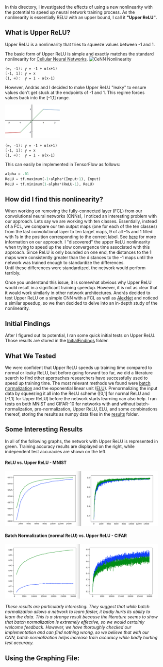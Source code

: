 In this directory, I investigated the effects of using a new nonlinearity with
the potential to speed up neural network training process.  As the nonlinearity
is essentially RELU with an upper bound, I call it **"Upper ReLU"**.

What is Upper ReLU?
-----------------------
Upper ReLU is a nonlinearity that tries to squeeze values between -1 and 1.

The basic form of Upper ReLU is simple and exactly matches the standard nonlinearity
for [Cellular Neural Networks](http://www.scholarpedia.org/article/Cellular_neural_network).
<img src="http://www.scholarpedia.org/w/images/c/c3/CNN_output.png" alt="CeNN Nonlinearity" width="180">
```
(∞, -1): y = -1 + ⍺(x+1)
[-1, 1]: y = x
(1, ∞):	 y = 1 - ⍺(x-1)
```

However, András and I decided to make Upper ReLU "leaky" to ensure values don't get 
stuck at the endpoints of -1 and 1.  This regime forces values back into the [-1,1] 
range.

<img src="./UpperRelu.png" alt="Upper ReLU" width="180">

```
(∞, -1): y = -1 + ⍺(x+1)
[-1, 1]: y = x
(1, ∞):	 y = 1 - ⍺(x-1)
```
This can easily be implemented in TensorFlow as follows:
```python
alpha = .01
ReLU = tf.maximum(-1+alpha*(Input+1), Input)
ReLU = tf.minimum(1-alpha*(ReLU-1), ReLU)
```


How did I find this nonlinearity?
-------------------------------------
When working on removing the fully-connected layer (FCL) from our convolutional 
neural networks (CNNs), I noticed an interesting problem with our approach.  Lets 
say we are working with ten classes.  Essentially, instead of a FCL, we compare our 
ten output maps (one for each of the ten classes) from the last convolutional layer 
to ten target maps, 9 of all -1s and 1 filled with 1s in the position corresponding 
to the correct label. See [here](../cnn_no_fcl) for more information on our 
approach. I "discovered" the upper ReLU nonlinearity when trying to speed up the slow
convergence time associated with this approach. Since ReLU is only bounded on one 
end, the distances to the 1 maps were consistently greater than the distances to the 
-1 maps until the network was trained enough to standardize the differences.  
Until these differences were standardized, the network would perform terribly.  

Once you understand this issue, it is somewhat obvious why Upper ReLU would result
in a significant training speedup.  However, it is not as clear that it would work
similarly in other network architectures.  András decided to test Upper ReLU on a 
simple CNN with a FCL as well as [AlexNet](http://vision.stanford.edu/teaching/cs231b_spring1415/slides/alexnet_tugce_kyunghee.pdf) and noticed a similar speedup, so we 
then decided to delve into an in-depth study of the nonlinearity.

Initial Findings
----------------
After I figured out its potential, I ran some quick initial tests on Upper ReLU.
Those results are stored in the [InitialFindings](./InitialFindings) folder. 

What We Tested
--------------
We were confident that Upper ReLU speeds up training time compared to normal or
leaky ReLU, but before going forward too far, we did a literature search to find
other approaches researchers have successfully used to speed up training time.
The most relevant methods we found were 
[batch normalization](https://arxiv.org/abs/1502.03167) and the exponential linear
unit ([ELU](http://image-net.org/challenges/posters/JKU_EN_RGB_Schwarz_poster.pdf)).
Prenormalizing the input data by squeezing it all into the ReLU scheme ([0,1] for 
normal ReLU and [-1,1] for Upper ReLU) before the network starts learning can also
help. I ran tests on both MNIST and CIFAR-10 for networks with and without 
batch-normalization, pre-normalization, Upper ReLU, ELU, and some combinations 
thereof, storing the results as numpy data files in the [results](./results) folder.

Some Interesting Results
------------------------
In all of the following graphs, the network with Upper ReLU is represented in green.
Training accuracy results are displayed on the right, while independent test
accuracies are shown on the left.

#### ReLU vs. Upper ReLU - MNIST
<img src="./relu_vs_upperrelu.png" alt="ReLU vs. Upper ReLU" width="700">

#### Batch Normalization (normal ReLU) vs. Upper ReLU - CIFAR
<img src="./bnorm_vs_upperrelu_cifar.png" alt="B-Norm vs. Upper ReLU" width="700">

*These results are particularly interesting.  They suggest that while batch 
normalization allows a network to learn faster, it badly hurts its ability to learn
the data.  This is a strange result because the literature seems to show that batch
normalization is extremely effective, so we would certainly welcome feedback.
However, we have thoroughly checked our implementation and can find nothing wrong, so
we believe that with our CNN, batch normalization helps increase train accuracy while
badly hurting test accuracy.*

Using the Graphing File:
------------------------
